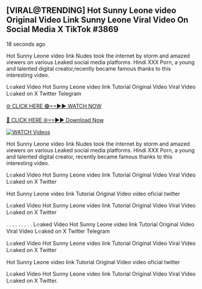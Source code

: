 ## [VIRAL@TRENDING] Hot Sunny Leone video Original Video Link Sunny Leone Viral Video On Social Media X TikTok #3869

18 seconds ago

Hot Sunny Leone video link Nudes took the internet by storm and amazed viewers on various Leaked social media platforms. Hindi XXX Porn, a young and talented digital creator,recently became famous thanks to this interesting video.

L𝚎aked Video Hot Sunny Leone video link Tutorial Original Video Viral Video L𝚎aked on X Twitter Telegram

[🌐 CLICK HERE 🟢==►► WATCH NOW](https://dekho-ki-hoy-07-2k25.blogspot.com/2025/01/viral-tv.html)

[🔴 CLICK HERE 🌐==►► Download Now](https://dekho-ki-hoy-07-2k25.blogspot.com/2025/01/viral-tv.html)

[![WATCH Videos](https://i.imgur.com/PlrYii1.png)](https://dekho-ki-hoy-07-2k25.blogspot.com/2025/01/viral-tv.html)

Hot Sunny Leone video link Nudes took the internet by storm and amazed viewers on various Leaked social media platforms. Hindi XXX Porn, a young and talented digital creator, recently became famous thanks to this interesting video.

L𝚎aked Video Hot Sunny Leone video link Tutorial Original Video Viral Video L𝚎aked on X Twitter

Hot Sunny Leone video link Tutorial Original Video video oficial twitter

L𝚎aked Video Hot Sunny Leone video link Tutorial Original Video Viral Video L𝚎aked on X Twitter

. . . . . . . . . L𝚎aked Video Hot Sunny Leone video link Tutorial Original Video Viral Video L𝚎aked on X Twitter Telegram

L𝚎aked Video Hot Sunny Leone video link Tutorial Original Video Viral Video L𝚎aked on X Twitter

Hot Sunny Leone video link Tutorial Original Video video oficial twitter

L𝚎aked Video Hot Sunny Leone video link Tutorial Original Video Viral Video L𝚎aked on X Twitter.